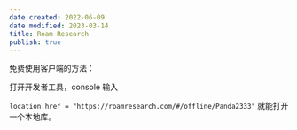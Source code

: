 ```yaml
---
date created: 2022-06-09
date modified: 2023-03-14
title: Roam Research
publish: true
---
```


免费使用客户端的方法：

打开开发者工具，console 输入

`location.href = "https://roamresearch.com/#/offline/Panda2333"` 就能打开一个本地库。
